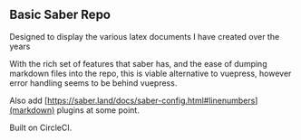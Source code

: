 ## Basic Saber Repo

Designed to display the various latex documents I have created over the years


With the rich set of features that saber has, and the ease of dumping markdown files into the repo, this is viable alternative to vuepress, however error handling seems to be behind vuepress.


Also add [https://saber.land/docs/saber-config.html#linenumbers](markdown) plugins at some point.

Built on CircleCI.
